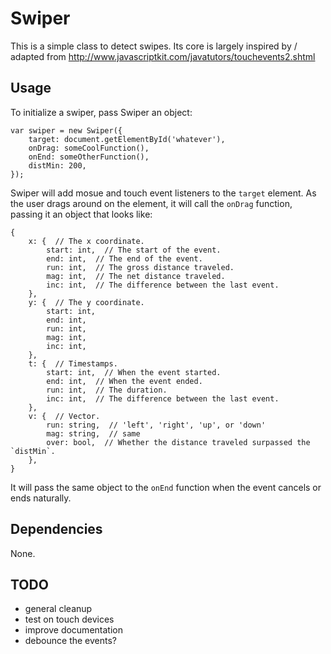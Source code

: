 # Swiper

This is a simple class to detect swipes. Its core is largely inspired by / adapted from http://www.javascriptkit.com/javatutors/touchevents2.shtml


## Usage

To initialize a swiper, pass Swiper an object:

    var swiper = new Swiper({
        target: document.getElementById('whatever'),
        onDrag: someCoolFunction(),
        onEnd: someOtherFunction(),
        distMin: 200,
    });

Swiper will add mosue and touch event listeners to the `target` element. As the user drags around on the element, it will call the `onDrag` function, passing it an object that looks like:

    {
        x: {  // The x coordinate.
            start: int,  // The start of the event.
            end: int,  // The end of the event.
            run: int,  // The gross distance traveled.
            mag: int,  // The net distance traveled.
            inc: int,  // The difference between the last event.
        },
        y: {  // The y coordinate.
            start: int,
            end: int,
            run: int,
            mag: int,
            inc: int,
        },
        t: {  // Timestamps.
            start: int,  // When the event started.
            end: int,  // When the event ended.
            run: int,  // The duration.
            inc: int,  // The difference between the last event.
        },
        v: {  // Vector.
            run: string,  // 'left', 'right', 'up', or 'down'
            mag: string,  // same
            over: bool,  // Whether the distance traveled surpassed the `distMin`.
        },
    }

It will pass the same object to the `onEnd` function when the event cancels or ends naturally.


## Dependencies

None.


## TODO
- general cleanup
- test on touch devices
- improve documentation
- debounce the events?
